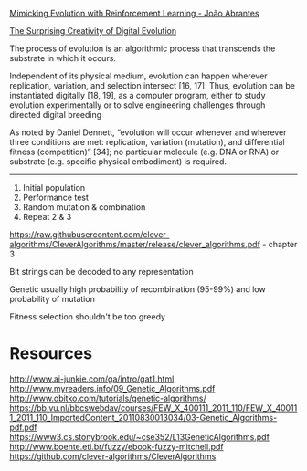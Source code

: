 [Mimicking Evolution with Reinforcement Learning - João Abrantes](https://joao-abrantes.com/posts/mimicking-evolution-with-reinforcement-learning/)

[The Surprising Creativity of Digital Evolution](https://arxiv.org/pdf/1803.03453.pdf)

The process of evolution is an algorithmic process that transcends the substrate in which it occurs.

Independent of its physical medium, evolution can happen wherever replication, variation, and selection intersect [16, 17]. Thus, evolution can be instantiated digitally [18, 19], as a computer program, either to study evolution experimentally or to solve engineering challenges through directed digital breeding

As noted by Daniel Dennett, “evolution will occur
whenever and wherever three conditions are met: replication, variation (mutation), and differential fitness
(competition)” [34]; no particular molecule (e.g. DNA or RNA) or substrate (e.g. specific physical
embodiment) is required.

---

1. Initial population
2. Performance test
3. Random mutation & combination
4. Repeat 2 & 3

https://raw.githubusercontent.com/clever-algorithms/CleverAlgorithms/master/release/clever_algorithms.pdf - chapter 3

Bit strings can be decoded to any representation

Genetic usually high probability of recombination (95-99%) and low probability of mutation

Fitness selection shouldn't be too greedy

# Resources

http://www.ai-junkie.com/ga/intro/gat1.html
http://www.myreaders.info/09_Genetic_Algorithms.pdf
http://www.obitko.com/tutorials/genetic-algorithms/
https://bb.vu.nl/bbcswebdav/courses/FEW_X_400111_2011_110/FEW_X_400111_2011_110_ImportedContent_20110830013034/03-Genetic_Algorithms-pdf.pdf
https://www3.cs.stonybrook.edu/~cse352/L13GeneticAlgorithms.pdf
http://www.boente.eti.br/fuzzy/ebook-fuzzy-mitchell.pdf
https://github.com/clever-algorithms/CleverAlgorithms
